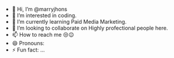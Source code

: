 - 👋 Hi, I’m @marryjhons
- 👀 I’m interested in coding.
- 🌱 I’m currently learning Paid Media Marketing.
- 💞️ I’m looking to collaborate on Highly profectional people here.
- 📫 How to reach me 😒😉
- 😄 Pronouns: 
- ⚡ Fun fact: ...

<!---
marryjhons/marryjhons is a ✨ special ✨ repository because its `README.md` (this file) appears on your GitHub profile.
You can click the Preview link to take a look at your changes.
--->

